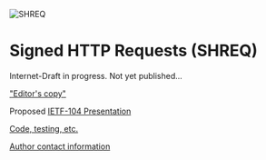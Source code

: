 ![SHREQ](https://cyberphone.github.io/doc/security/shreq.svg)

# Signed HTTP Requests (SHREQ)

Internet-Draft in progress.  Not yet published...

["Editor's copy"](https://cyberphone.github.io/ietf-signed-http-requests/shreq.html)

Proposed [IETF-104 Presentation](https://cyberphone.github.io/ietf-signed-http-requests/hotrfc-shreq.pdf)

[Code, testing, etc.](https://github.com/cyberphone/shreq)

[Author contact information](https://github.com/cyberphone)
